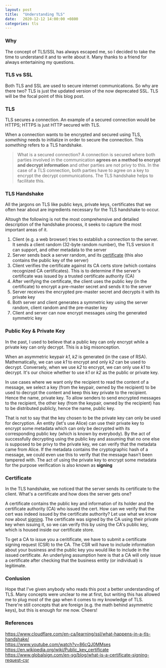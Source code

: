 ```yaml
---
layout: post
title:  "Understanding TLS"
date:   2020-12-12 14:00:00 +0800
categories: tls 
---
```


### Why
The concept of TLS/SSL has always escaped me, so I decided to take the time to understand it and to write about it. Many thanks to a friend for always entertaining my questions.  

### TLS vs SSL
Both TLS and SSL are used to secure internet communications. So why are there two? TLS is just the updated version of the now deprecated SSL. TLS will be the focal point of this blog post. 

### TLS
TLS secures a connection. An example of a secured connection would be HTTPS; HTTPS is just HTTP secured with TLS.

When a connection wants to be encrypted and secured using TLS, *something* needs to initialize in order to secure the connection. This *something* refers to a TLS handshake. 

> What is a secured connection? A connection is secured where both parties involved in the communication **agrees on a method to encrypt and decrypt information** and other parties are not privy to this. In the case of a TLS connection, both parties have to agree on a key to encrypt the decrypt communications. The TLS handshake helps to facilitate this. 

### TLS Handshake
All the jargons on TLS like public keys, private keys, certificates that we often hear about are ingredients necessary for the TLS handshake to occur.

Altough the following is not the most comprehensive and detailed description of the handshake process, it seeks to capture the most important areas of it. 

1. Client (e.g. a web browser) tries to establish a connection to the server. It sends a client random (32-byte random number), the TLS version it can support, and other metadata to the server
1. Server sends back a server random, and its [certificate](#certificate) (this also contains the public key of the server)
1. Client verifies the certificate against its CA certs store (which contains recognized CA certificates). This is to determine if the server's certificate was issued by a trusted certificate authority (CA) 
1. After verifying the certificate, the client uses the public key (in the certificate) to encrypt a pre-master secret and sends it to the server
1. Server receives the encrypted pre-master secret and decrypts it with its private key
1. Both server and client generates a symmetric key using the server random, client random and the pre-master key
1. Client and server can now encrypt messages using the generated symmetric key

### Public Key & Private Key
In the past, I used to believe that a public key can only encrypt while a private key can only decrypt. This is a big misonception. 

When an asymmetric keypair *k1*, *k2* is generated (in the case of RSA). Mathematically, we can use *k1* to encrypt and only *k2* can be used to decrypt. Conversely, when we use *k2* to encrypt, we can only use *k1* to decrypt. It's our choice whether to use *k1* or *k2* as the public or private key. 

In use cases where we want only the recipient to read the content of a message, we select a key (from the keypair, owned by the recipient) to be used to decrypt the content and keep this key private to the recipient. Hence the name, private key. To allow senders to send encrypted messages to the recipient, the other key (from the keypair, owned by the recipient) has to be distributed publicly, hence the name, public key. 

That is not to say that the key chosen to be the private key can only be used for decryption. An entity (let's use Alice) can use their private key to encrypt some metadata which can only be decrypted with its corresponding public key (which is known by everybody). By the act of successfully decrypting using the public key and assuming that no one else is supposed to be privy to the private key, we can verify that the metadata came from Alice. If the metadata contains the cryptographic hash of a message, we could even use this to verify that the message hasn't been tampered with. The act of using the private key to encrypt some metadata for the purpose verification is also known as **signing**

### Certificate
In the TLS handshake, we noticed that the server sends its certificate to the client. What's a certificate and how does the server gets one?

A certificate contains the public key and information of its holder and the certificate authority (CA) who issued the cert. How can we verify that the cert was indeed issued by the certificate authority? Let use what we know now about [signing](#public-key-private-key). The certificate was signed by the CA using their private key when issuing it, so we can verify this by using the CA's public key, which is housed inside our certificate store. 

To get a CA to issue you a ceritificate, we have to submit a certificate signing request (CSR) to the CA. The CSR will have to include information about your business and the public key you would like to include in the issued certificate. An underlying assumption here is that a CA will only issue a certificate after checking that the business entity (or individual) is legitimate.

### Conlusion
Hope that I've given anybody who reads this post a better understanding of TLS. Many concepts were unclear to me at first, but writing this has allowed me to plug most of the gap when it comes to my knowledge of TLS. There're still concepts that are foreign (e.g. the math behind asymmetric keys), but this is enough for me now. Cheers!

### References
<https://www.cloudflare.com/en-ca/learning/ssl/what-happens-in-a-tls-handshake/>\
<https://www.youtube.com/watch?v=86cQJ0MMses>\
<https://en.wikipedia.org/wiki/Public_key_certificate>\
<https://www.globalsign.com/en-sg/blog/what-is-a-certificate-signing-request-csr>


